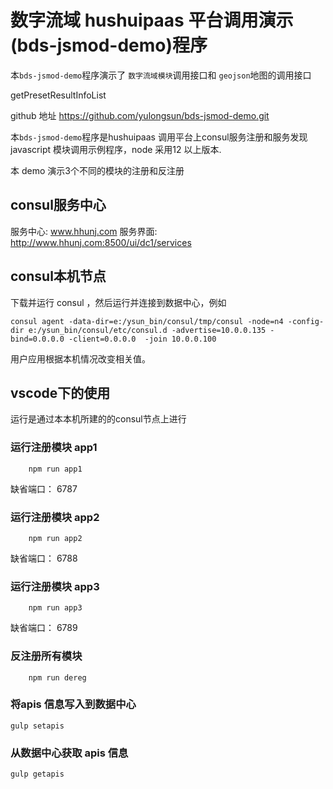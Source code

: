  # 数字流域  hushuipaas 平台调用演示(bds-jsmod-demo)程序


本`bds-jsmod-demo`程序演示了 `数字流域模块`调用接口和 `geojson`地图的调用接口

getPresetResultInfoList

github 地址
     https://github.com/yulongsun/bds-jsmod-demo.git 

本`bds-jsmod-demo`程序是hushuipaas 调用平台上consul服务注册和服务发现 javascript 模块调用示例程序，node 采用12 以上版本.

本 demo 演示3个不同的模块的注册和反注册


## consul服务中心

服务中心:  www.hhunj.com
服务界面: http://www.hhunj.com:8500/ui/dc1/services

## consul本机节点


下载并运行 consul ，然后运行并连接到数据中心，例如

```
consul agent -data-dir=e:/ysun_bin/consul/tmp/consul -node=n4 -config-dir e:/ysun_bin/consul/etc/consul.d -advertise=10.0.0.135 -bind=0.0.0.0 -client=0.0.0.0  -join 10.0.0.100
```
用户应用根据本机情况改变相关值。



## vscode下的使用

运行是通过本本机所建的的consul节点上进行

### 运行注册模块 app1

```
    npm run app1 
```
缺省端口：  6787

### 运行注册模块 app2
```
    npm run app2
```
缺省端口：  6788

### 运行注册模块 app3
```
    npm run app3
```
缺省端口：  6789

### 反注册所有模块
```
    npm run dereg
```


### 将apis 信息写入到数据中心

```
gulp setapis
```

###  从数据中心获取 apis 信息
```
gulp getapis
```
